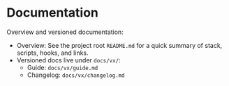 # Documentation

Overview and versioned documentation:

- Overview: See the project root `README.md` for a quick summary of stack, scripts, hooks, and links.
- Versioned docs live under `docs/vx/`:
  - Guide: `docs/vx/guide.md`
  - Changelog: `docs/vx/changelog.md`
